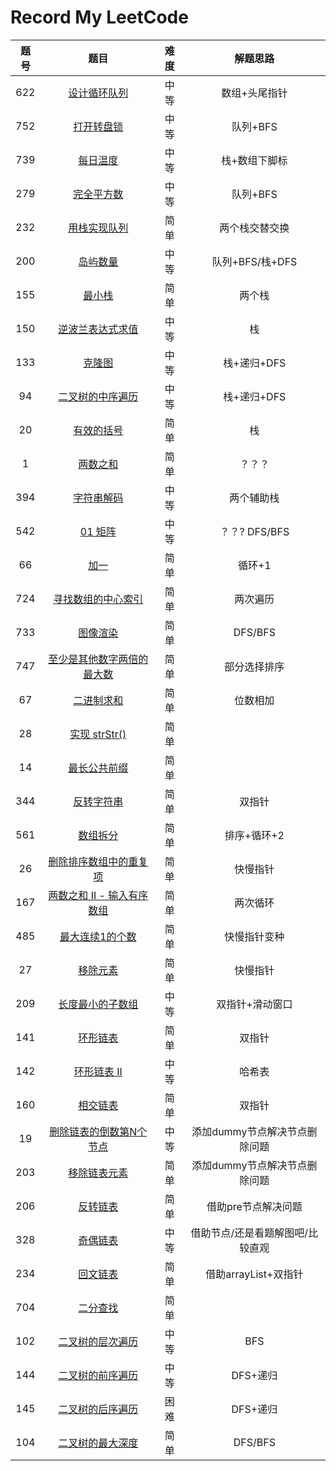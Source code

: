 # Record My LeetCode

| 题号 |                             题目                             | 难度 |             解题思路             |
| :--: | :----------------------------------------------------------: | :--: | :------------------------------: |
| 622  | [设计循环队列](https://leetcode-cn.com/problems/design-circular-queue) | 中等 |          数组+头尾指针           |
| 752  | [打开转盘锁](https://leetcode-cn.com/problems/open-the-lock) | 中等 |             队列+BFS             |
| 739  | [每日温度](https://leetcode-cn.com/problems/daily-temperatures) | 中等 |          栈+数组下脚标           |
| 279  | [完全平方数](https://leetcode-cn.com/problems/perfect-squares) | 中等 |             队列+BFS             |
| 232  | [用栈实现队列](https://leetcode-cn.com/problems/implement-queue-using-stacks) | 简单 |          两个栈交替交换          |
| 200  | [岛屿数量](https://leetcode-cn.com/problems/number-of-islands) | 中等 |         队列+BFS/栈+DFS          |
| 155  |     [最小栈](https://leetcode-cn.com/problems/min-stack)     | 简单 |              两个栈              |
| 150  | [逆波兰表达式求值](https://leetcode-cn.com/problems/evaluate-reverse-polish-notation) | 中等 |                栈                |
| 133  |    [克隆图](https://leetcode-cn.com/problems/clone-graph)    | 中等 |           栈+递归+DFS            |
|  94  | [二叉树的中序遍历](https://leetcode-cn.com/problems/binary-tree-inorder-traversal) | 中等 |           栈+递归+DFS            |
|  20  | [有效的括号](https://leetcode-cn.com/problems/valid-parentheses) | 简单 |                栈                |
|  1   |     [两数之和](https://leetcode-cn.com/problems/two-sum)     | 简单 |              ？？？              |
| 394  | [字符串解码](https://leetcode-cn.com/problems/decode-string) | 中等 |            两个辅助栈            |
| 542  |    [01 矩阵](https://leetcode-cn.com/problems/01-matrix)     | 中等 |          ？？? DFS/BFS           |
|  66  |      [加一](https://leetcode-cn.com/problems/plus-one)       | 简单 |              循环+1              |
| 724  | [寻找数组的中心索引](https://leetcode-cn.com/problems/find-pivot-index) | 简单 |             两次遍历             |
| 733  |   [图像渲染](https://leetcode-cn.com/problems/flood-fill)    | 简单 |             DFS/BFS              |
| 747  | [至少是其他数字两倍的最大数](https://leetcode-cn.com/problems/largest-number-at-least-twice-of-others) | 简单 |           部分选择排序           |
|  67  |  [二进制求和](https://leetcode-cn.com/problems/add-binary)   | 简单 |             位数相加             |
|  28  | [实现 strStr()](https://leetcode-cn.com/problems/implement-strstr) | 简单 |                                  |
|  14  | [最长公共前缀](https://leetcode-cn.com/problems/longest-common-prefix) | 简单 |                                  |
| 344  | [反转字符串](https://leetcode-cn.com/problems/reverse-string) | 简单 |              双指针              |
| 561  | [数组拆分 ](https://leetcode-cn.com/problems/array-partition-i) | 简单 |           排序+循环+2            |
|  26  | [删除排序数组中的重复项](https://leetcode-cn.com/problems/remove-duplicates-from-sorted-array) | 简单 |             快慢指针             |
| 167  | [两数之和 II - 输入有序数组](https://leetcode-cn.com/problems/two-sum-ii-input-array-is-sorted) | 简单 |             两次循环             |
| 485  | [最大连续1的个数](https://leetcode-cn.com/problems/max-consecutive-ones) | 简单 |           快慢指针变种           |
|  27  | [移除元素](https://leetcode-cn.com/problems/remove-element)  | 简单 |             快慢指针             |
| 209  | [长度最小的子数组](https://leetcode-cn.com/problems/minimum-size-subarray-sum) | 中等 |         双指针+滑动窗口          |
| 141  | [环形链表](https://leetcode-cn.com/problems/linked-list-cycle) | 简单 |              双指针              |
| 142  | [环形链表 II](https://leetcode-cn.com/problems/linked-list-cycle-ii) | 中等 |              哈希表              |
| 160  | [相交链表](https://leetcode-cn.com/problems/intersection-of-two-linked-lists) | 简单 |              双指针              |
|  19  | [删除链表的倒数第N个节点](https://leetcode-cn.com/problems/remove-nth-node-from-end-of-list) | 中等 |  添加dummy节点解决节点删除问题   |
| 203  | [移除链表元素](https://leetcode-cn.com/problems/remove-linked-list-elements) | 简单 |  添加dummy节点解决节点删除问题   |
| 206  | [反转链表](https://leetcode-cn.com/problems/reverse-linked-list) | 简单 |       借助pre节点解决问题        |
| 328  | [奇偶链表](https://leetcode-cn.com/problems/odd-even-linked-list) | 中等 | 借助节点/还是看题解图吧/比较直观 |
| 234  | [回文链表](https://leetcode-cn.com/problems/palindrome-linked-list) | 简单 |       借助arrayList+双指针       |
| 704  |  [二分查找](https://leetcode-cn.com/problems/binary-search)  | 简单 |                                  |
| 102  | [二叉树的层次遍历](https://leetcode-cn.com/problems/binary-tree-level-order-traversal) | 中等 |               BFS                |
| 144  | [二叉树的前序遍历](https://leetcode-cn.com/problems/binary-tree-preorder-traversal) | 中等 |             DFS+递归             |
| 145  | [二叉树的后序遍历](https://leetcode-cn.com/problems/binary-tree-postorder-traversal) | 困难 |             DFS+递归             |
| 104  | [二叉树的最大深度](https://leetcode-cn.com/problems/maximum-depth-of-binary-tree) | 简单 |             DFS/BFS              |

